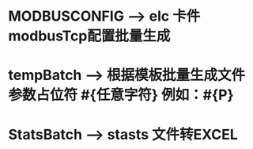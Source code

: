 # MODBUSCONFIG --> elc 卡件 modbusTcp配置批量生成
# tempBatch --> 根据模板批量生成文件 参数占位符 #{任意字符} 例如：#{P}
# StatsBatch --> stasts 文件转EXCEL 
